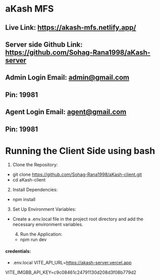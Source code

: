 # aKash MFS

## Live Link: https://akash-mfs.netlify.app/

## Server side Github Link: https://github.com/Sohag-Rana1998/aKash-server

## Admin Login Email: admin@gmail.com

## Pin: 19981

## Agent Login Email: agent@gmail.com

## Pin: 19981

# Running the Client Side using bash

1. Clone the Repository:

- git clone https://github.com/Sohag-Rana1998/aKash-client.git
- cd aKash-client

2. Install Dependencies:

- npm install

3. Set Up Environment Variables:

- Create a .env.local file in the project root directory and add the necessary
  environment variables.

  4. Run the Application:

  - npm run dev

#### credentials:

- .env.local
  VITE_API_URL=https://akash-server.vercel.app

VITE_IMGBB_API_KEY=c9c08461c24791130d208d3f08b779d2
